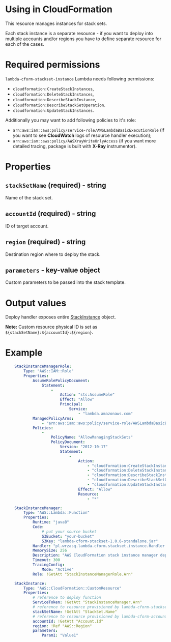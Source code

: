 <!---
# This file is part of the pl.wrzasq.lambda.
#
# @license http://mit-license.org/ The MIT license
# @copyright 2019 © by Rafał Wrzeszcz - Wrzasq.pl.
-->

# Using in CloudFormation

This resource manages instances for stack sets.

Each stack instance is a separate resource - if you want to deploy into multiple accounts and/or regions you have to
define separate resource for each of the cases.

# Required permissions

`lambda-cform-stackset-instance` Lambda needs following permissions:

-   `cloudformation:CreateStackInstances`,
-   `cloudformation:DeleteStackInstances`,
-   `cloudformation:DescribeStackInstance`,
-   `cloudformation:DescribeStackSetOperation`.
-   `cloudformation:UpdateStackInstances`.

Additionally you may want to add following policies to it's role:

-   `arn:aws:iam::aws:policy/service-role/AWSLambdaBasicExecutionRole` (if you want to see **CloudWatch** logs of
resource handler execution);
-   `arn:aws:iam::aws:policy/AWSXrayWriteOnlyAccess` (if you want more detailed tracing, package is built with
**X-Ray** instrumentor).

# Properties

## `stackSetName` (required) - string

Name of the stack set.

## `accountId` (required) - string

ID of target account.

## `region` (required) - string

Destination region where to deploy the stack.

## `parameters` - key-value object

Custom parameters to be passed into the stack template.

# Output values

Deploy handler exposes entire
[StackInstance](https://docs.aws.amazon.com/AWSJavaSDK/latest/javadoc/com/amazonaws/services/cloudformation/model/StackInstance.html)
object.

**Note:** Custom resource physical ID is set as `${stackSetName}:${accountId}:${region}`.

# Example

```yaml
    StackInstanceManagerRole:
        Type: "AWS::IAM::Role"
        Properties:
            AssumeRolePolicyDocument:
                Statement:
                    -
                        Action: "sts:AssumeRole"
                        Effect: "Allow"
                        Principal:
                            Service:
                                - "lambda.amazonaws.com"
            ManagedPolicyArns:
                - "arn:aws:iam::aws:policy/service-role/AWSLambdaBasicExecutionRole"
            Policies:
                -
                    PolicyName: "AllowManagingStackSets"
                    PolicyDocument:
                        Version: "2012-10-17"
                        Statement:
                            -
                                Action:
                                    - "cloudformation:CreateStackInstance"
                                    - "cloudformation:DeleteStackInstance"
                                    - "cloudformation:DescribeStackInstance"
                                    - "cloudformation:DescribeStackSetOperation"
                                    - "cloudformation:UpdateStackInstances"
                                Effect: "Allow"
                                Resource:
                                    - "*"

    StackInstanceManager:
        Type: "AWS::Lambda::Function"
        Properties:
            Runtime: "java8"
            Code:
                # put your source bucket
                S3Bucket: "your-bucket"
                S3Key: "lambda-cform-stackset-1.0.6-standalone.jar"
            Handler: "pl.wrzasq.lambda.cform.stackset.instance.Handler::handle"
            MemorySize: 256
            Description: "AWS CloudFormation stack instance manager deployment."
            Timeout: 300
            TracingConfig:
                Mode: "Active"
            Role: !GetAtt "StackInstanceManagerRole.Arn"

    StackInstance:
        Type: "AWS::CloudFormation::CustomResource"
        Properties:
            # reference to deploy function
            ServiceToken: !GetAtt "StackInstanceManager.Arn"
            # reference to resource provisioned by lambda-cform-stackset
            stackSetName: !GetAtt "StackSet.Name"
            # reference to resource provisioned by lambda-cform-account
            accountId: !GetAtt "Account.Id"
            region: !Ref "AWS::Region"
            parameters:
                Param1: "Value1"
```
